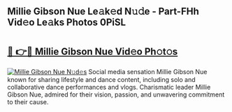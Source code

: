 ## Millie Gibson Nue Le𝚊k𝚎d N𝚞𝚍e - Part-FHh Vid𝚎o Le𝚊ks Photos 0PiSL

# <h2><a href="http://fb43dq1.evod.top/?m=Millie+Gibson+Nue">🔗 👉🔴 Millie Gibson Nue Vid𝚎o Ph𝚘t𝚘s</a></h2>

[![Millie Gibson Nue N𝚞d𝚎s](https://i.imgur.com/8V9OHl7.gif)](http://fb43dq1.evod.top/?m=Millie+Gibson+Nue)
Social media sensation Millie Gibson Nue known for sharing lifestyle and dance content, including solo and collaborative dance performances and vlogs. Charismatic leader Millie Gibson Nue, admired for their vision, passion, and unwavering commitment to their cause. 
